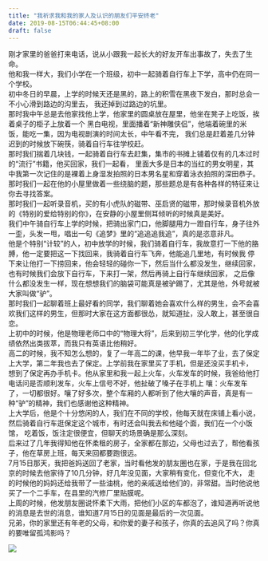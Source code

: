 ```yaml
---
title: "我祈求我和我的家人及认识的朋友们平安终老"
date: 2019-08-15T06:44:45+08:00
draft: false
---
```


刚才家里的爸爸打来电话，说从小跟我一起长大的好友开车出事故了，失去了生命。<br>
他和我一样大，我们小学在一个班级，初中一起骑着自行车上下学，高中仍在同一个学校。<br>
初中冬日的早晨，上学的时候天还是黑的，路上的积雪在黑夜下发白，那时总会一不小心滑到路边的沟里去，
我还掉到过路边的坑里。<br>
那时我中午总是去他家找他上学，他家里的圆桌放在屋里，他坐在凳子上吃饭，挨着桌子的柜子上放着一个
黑白电视，里面播着“新神雕侠侣”，他端着碗里的米饭，能吃一集，因为电视剧演的时间太长，中午看不完，
我们总是赶着差几分钟迟到的时候放下碗筷，骑着自行车往学校赶。<br>
那时我们揣着几块钱，一起骑着自行车去赶集，集市的书摊上铺着仅有的几本过时的“流行”书籍，他买回家，我们一起看，
里面大多是日本的当红的男女明星，其中我第一次记住的是裸着上身湿发拍照的日本男名星和穿着泳衣拍照的深田恭子。<br>
那时我们一起在他的小屋里做着一些绕脑的题，那些题总是有各种各样的特征来让你去寻找答案。<br>
那时我们一起听录音机，买的有小虎队的磁带、巫启贤的磁带，那时候录音机外放的《特别的爱给特别的你》，在安静的小屋里侧耳倾听的时候真是美好。<br>
我们中午骑自行车上学的时候，把骑出家门口，他脚腿用力一蹬自行车，身子往外一歪，头发一甩，唱出一句《追梦》里的“追追追我追”，真的是恣意非凡。<br>
他是个特别“计较”的人，初中放学的时候，我们骑着自行车，我故意打一下他的胳膊，他一定要把这一下找回来，我骑着自行车飞奔，他能追几里地，有时候我
停下来让他打一下捞回来，他会轻轻的碰你一下，然后当什么都没发生，继续回家，也有时候我们会放下自行车，下来打一架，然后再骑上自行车继续回家，
之后像什么都没发生一样，现在想想我们的脑袋可能真是被驴踢了，尤其是他，外号就被大家叫做“驴”。<br>
那时我们一起聊着班上最好看的同学，我们聊着她会喜欢什么样的男生，会不会喜欢我们这样的男生，但那时大家在这方面都很怂，就知道扯，没人敢上，甚至很自恋。<br>
上初中的时候，他是物理老师口中的“物理大将”，后来到初三学化学，他的化学成绩依然出类拔萃，而我只有英语比他稍好。<br>
高二的时候，我不知怎么想的，复了一年高二的课，他早我一年毕了业，去了保定上大学，第二年我也去了保定。上学前我在家里买了手机，但是还没买手机卡，
想到了保定再办手机卡。他从家里和我一起上火车，火车发车的时候，我爸给他打电话问是否顺利发车，火车上信号不好，他扯破了嗓子在手机上
嚷：火车发车了，一切都很好。嚷了好多次，整个车厢的人都听到了他大嚷的声音，真是有一种“驴”的精神，我们也感谢他这种精神。<br>
上大学后，他是个十分悠闲的人，我们在不同的学校，他每天就在床铺上看小说，然后骑着自行车逛保定这个城市，有时还会叫我去和他碰个面，我们在一个小饭馆，
吃着饭，饭注定很便宜，但聊天的场景确是那么深刻。<br>
后来过了几年我得知他在怀柔租的房子，全家都在那边，父母也过去了，帮他看孩子，他在草房上班，每天来回都要跑很远。<br>
7月15日那天，我把爸妈送回了老家，当时看他发的朋友圈也在家，于是我在回北京的时候去他家待了10几分钟，好几年没见面，大家稍有变化，但变化不大，
走的时候他的妈妈还给我带了一些油桃，他的亲戚送给他们的，非常甜。当时他说他买了一个二手车，在县里的汽修厂里贴膜呢。<br>
上周的时候，他发朋友圈说怀柔下大雨，把他们小区的车都泡了，谁知道再听说他的消息是去世的消息，谁知道7月15日的见面是最后的一次见面。<br>
兄弟，你的家里还有年老的父母，和你爱的妻子和孩子，你真的去追风了吗？你真的要唯留孤鸿影吗？

![](/jian/1.jpg "")
